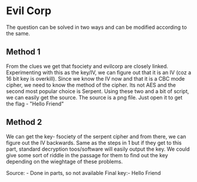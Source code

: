 # Evil Corp

The question can be solved in two ways and can be modified according to the same.

## Method 1
From the clues we get that fsociety and evilcorp are closely linked. Experimenting with this as the key/IV, we can figure out that it is an IV (coz a 16 bit key is overkill). Since we know the IV now and that it is a CBC mode cipher, we need to know the method of the cipher. Its not AES and the second most popular choice is Serpent. Using these two and a bit of script, we can easily get the source. The source is a png file. Just open it to get the flag - "Hello Friend"

## Method 2
We can get the key- fsociety of the serpent cipher and from there, we can figure out the IV backwards. Same as the steps in 1 but if they get to this part, standard decryption toos/software will easily output the key. We could give some sort of riddle in the passage for them to find out the key depending on the wieghtage of these problems.

Source: - Done in parts, so not available
Final key:- Hello Friend

